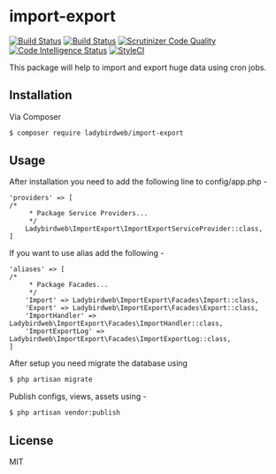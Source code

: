 # import-export

[![Build Status](https://travis-ci.org/ladybirdweb/import-export.svg?branch=master)](https://travis-ci.org/ladybirdweb/import-export)
[![Build Status](https://scrutinizer-ci.com/g/ladybirdweb/import-export/badges/build.png?b=develop)](https://scrutinizer-ci.com/g/ladybirdweb/import-export/build-status/develop)
[![Scrutinizer Code Quality](https://scrutinizer-ci.com/g/ladybirdweb/import-export/badges/quality-score.png?b=master)](https://scrutinizer-ci.com/g/ladybirdweb/import-export/?branch=master)
[![Code Intelligence Status](https://scrutinizer-ci.com/g/ladybirdweb/import-export/badges/code-intelligence.svg?b=master)](https://scrutinizer-ci.com/code-intelligence)
[![StyleCI](https://github.styleci.io/repos/138305416/shield?branch=develop)](https://github.styleci.io/repos/138305416)

This package will help to import and export huge data using cron jobs.

## Installation

Via Composer

``` bash
$ composer require ladybirdweb/import-export
```

## Usage

After installation you need to add the following line to config/app.php -

```
'providers' => [
/*
     * Package Service Providers...
     */
    Ladybirdweb\ImportExport\ImportExportServiceProvider::class,
]
```

If you want to use alias add the following -

```
'aliases' => [
/*
     * Package Facades...
     */
    'Import' => Ladybirdweb\ImportExport\Facades\Import::class,
    'Export' => Ladybirdweb\ImportExport\Facades\Export::class,
    'ImportHandler' => Ladybirdweb\ImportExport\Facades\ImportHandler::class,
    'ImportExportLog' => Ladybirdweb\ImportExport\Facades\ImportExportLog::class,
]
```

After setup you need migrate the database using

``` bash
$ php artisan migrate
```

Publish configs, views, assets using -

``` bash
$ php artisan vendor:publish
```

## License

MIT
